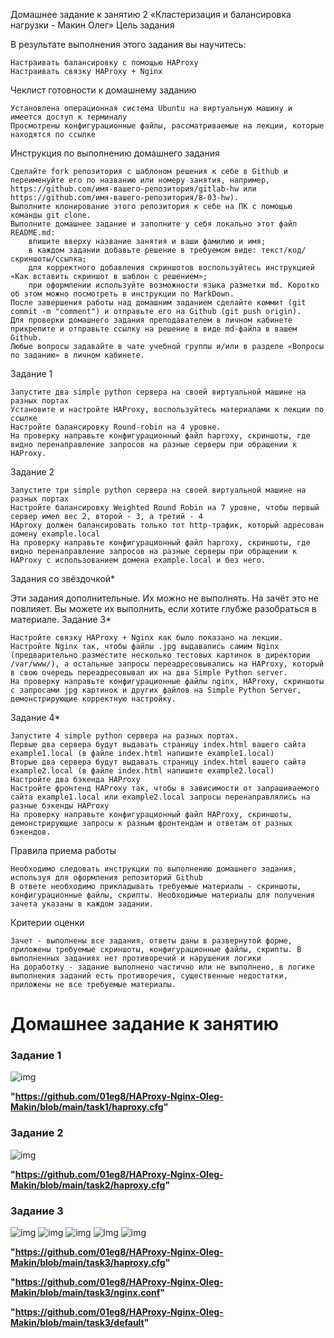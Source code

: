 
Домашнее задание к занятию 2 «Кластеризация и балансировка нагрузки - Макин Олег»
Цель задания

В результате выполнения этого задания вы научитесь:

    Настраивать балансировку с помощью HAProxy
    Настраивать связку HAProxy + Nginx

Чеклист готовности к домашнему заданию

    Установлена операционная система Ubuntu на виртуальную машину и имеется доступ к терминалу
    Просмотрены конфигурационные файлы, рассматриваемые на лекции, которые находятся по ссылке

Инструкция по выполнению домашнего задания

    Сделайте fork репозитория c шаблоном решения к себе в Github и переименуйте его по названию или номеру занятия, например, https://github.com/имя-вашего-репозитория/gitlab-hw или https://github.com/имя-вашего-репозитория/8-03-hw).
    Выполните клонирование этого репозитория к себе на ПК с помощью команды git clone.
    Выполните домашнее задание и заполните у себя локально этот файл README.md:
        впишите вверху название занятия и ваши фамилию и имя;
        в каждом задании добавьте решение в требуемом виде: текст/код/скриншоты/ссылка;
        для корректного добавления скриншотов воспользуйтесь инструкцией «Как вставить скриншот в шаблон с решением»;
        при оформлении используйте возможности языка разметки md. Коротко об этом можно посмотреть в инструкции по MarkDown.
    После завершения работы над домашним заданием сделайте коммит (git commit -m "comment") и отправьте его на Github (git push origin).
    Для проверки домашнего задания преподавателем в личном кабинете прикрепите и отправьте ссылку на решение в виде md-файла в вашем Github.
    Любые вопросы задавайте в чате учебной группы и/или в разделе «Вопросы по заданию» в личном кабинете.

Задание 1

    Запустите два simple python сервера на своей виртуальной машине на разных портах
    Установите и настройте HAProxy, воспользуйтесь материалами к лекции по ссылке
    Настройте балансировку Round-robin на 4 уровне.
    На проверку направьте конфигурационный файл haproxy, скриншоты, где видно перенаправление запросов на разные серверы при обращении к HAProxy.

Задание 2

    Запустите три simple python сервера на своей виртуальной машине на разных портах
    Настройте балансировку Weighted Round Robin на 7 уровне, чтобы первый сервер имел вес 2, второй - 3, а третий - 4
    HAproxy должен балансировать только тот http-трафик, который адресован домену example.local
    На проверку направьте конфигурационный файл haproxy, скриншоты, где видно перенаправление запросов на разные серверы при обращении к HAProxy c использованием домена example.local и без него.

Задания со звёздочкой*

Эти задания дополнительные. Их можно не выполнять. На зачёт это не повлияет. Вы можете их выполнить, если хотите глубже разобраться в материале.
Задание 3*

    Настройте связку HAProxy + Nginx как было показано на лекции.
    Настройте Nginx так, чтобы файлы .jpg выдавались самим Nginx (предварительно разместите несколько тестовых картинок в директории /var/www/), а остальные запросы переадресовывались на HAProxy, который в свою очередь переадресовывал их на два Simple Python server.
    На проверку направьте конфигурационные файлы nginx, HAProxy, скриншоты с запросами jpg картинок и других файлов на Simple Python Server, демонстрирующие корректную настройку.

Задание 4*

    Запустите 4 simple python сервера на разных портах.
    Первые два сервера будут выдавать страницу index.html вашего сайта example1.local (в файле index.html напишите example1.local)
    Вторые два сервера будут выдавать страницу index.html вашего сайта example2.local (в файле index.html напишите example2.local)
    Настройте два бэкенда HAProxy
    Настройте фронтенд HAProxy так, чтобы в зависимости от запрашиваемого сайта example1.local или example2.local запросы перенаправлялись на разные бэкенды HAProxy
    На проверку направьте конфигурационный файл HAProxy, скриншоты, демонстрирующие запросы к разным фронтендам и ответам от разных бэкендов.

Правила приема работы

    Необходимо следовать инструкции по выполнению домашнего задания, используя для оформления репозиторий Github
    В ответе необходимо прикладывать требуемые материалы - скриншоты, конфигурационные файлы, скрипты. Необходимые материалы для получения зачета указаны в каждом задании.

Критерии оценки

    Зачет - выполнены все задания, ответы даны в развернутой форме, приложены требуемые скриншоты, конфигурационные файлы, скрипты. В выполненных заданиях нет противоречий и нарушения логики
    На доработку - задание выполнено частично или не выполнено, в логике выполнения заданий есть противоречия, существенные недостатки, приложены не все требуемые материалы.


# Домашнее задание к занятию 


### Задание 1

![img](https://github.com/01eg8/HAProxy-Nginx-Oleg-Makin/blob/main/task1/Screenshot%20from%202024-12-23%2022-38-03.png)

**"https://github.com/01eg8/HAProxy-Nginx-Oleg-Makin/blob/main/task1/haproxy.cfg"**

### Задание 2

![img](https://github.com/01eg8/HAProxy-Nginx-Oleg-Makin/blob/main/task2/Screenshot%20from%202024-12-24%2015-30-31.png)

**"https://github.com/01eg8/HAProxy-Nginx-Oleg-Makin/blob/main/task2/haproxy.cfg"**    

### Задание 3

![img](https://github.com/01eg8/HAProxy-Nginx-Oleg-Makin/blob/main/task3/Screenshot%20from%202024-12-25%2016-06-00.png)
![img](https://github.com/01eg8/HAProxy-Nginx-Oleg-Makin/blob/main/task3/Screenshot%20from%202024-12-25%2016-06-39.png)
![img](https://github.com/01eg8/HAProxy-Nginx-Oleg-Makin/blob/main/task3/Screenshot%20from%202024-12-25%2016-08-17.png)
![img](https://github.com/01eg8/HAProxy-Nginx-Oleg-Makin/blob/main/task3/Screenshot%20from%202024-12-25%2016-08-25.png)
![img](https://github.com/01eg8/HAProxy-Nginx-Oleg-Makin/blob/main/task3/Screenshot%20from%202024-12-25%2016-08-35.png)

**"https://github.com/01eg8/HAProxy-Nginx-Oleg-Makin/blob/main/task3/haproxy.cfg"**

**"https://github.com/01eg8/HAProxy-Nginx-Oleg-Makin/blob/main/task3/nginx.conf"**

**"https://github.com/01eg8/HAProxy-Nginx-Oleg-Makin/blob/main/task3/default"**
